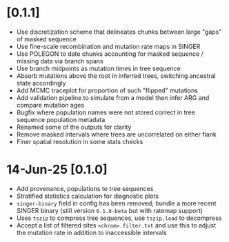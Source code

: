 # [0.1.1]

- Use discretization scheme that delineates chunks between large "gaps" of masked sequence
- Use fine-scale recombination and mutation rate maps in SINGER
- Use POLEGON to date chunks accounting for masked sequence / missing data via branch spans
- Use branch midpoints as mutation times in tree sequence
- Absorb mutations above the root in inferred trees, switching ancestral state accordingly
- Add MCMC traceplot for proportion of such "flipped" mutations
- Add validation pipeline to simulate from a model then infer ARG and compare mutation ages
- Bugfix where population names were not stored correct in tree sequence population metadata
- Renamed some of the outputs for clarity
- Remove masked intervals where trees are uncorrelated on either flank
- Finer spatial resolution in some stats checks

# 14-Jun-25 [0.1.0]

- Add provenance, populations to tree sequences
- Stratified statistics calculation for diagnostic plots
- `singer-binary` field in config has been removed; bundle a more recent SINGER binary
  (still version `0.1.8-beta` but with ratemap support)
- Uses ``tszip`` to compress tree sequences, use `tszip.load` to decompress
- Accept a list of filtered sites `<chrom>.filter.txt` and use this to adjust the mutation rate in addition
  to inaccessible intervals
